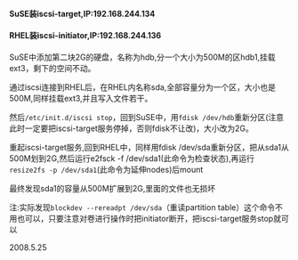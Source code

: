 #### SuSE装iscsi-target,IP:192.168.244.134 ­

#### RHEL装iscsi-initiator,IP:192.168.244.136 ­

SuSE中添加第二块2G的硬盘，名称为hdb,分一个大小为500M的区hdb1,挂载ext3，剩下的空间不动。 ­

通过iscsi连接到RHEL后，在RHEL内名称sda,全部容量分为一个区，大小也是500M,同样挂载ext3,并且写入文件若干。 ­

然后`/etc/init.d/iscsi stop`，回到SuSE中，用`fdisk /dev/hdb`重新分区(注意此时一定要把iscsi-target服务停掉，否则fdisk不让改)，大小改为2G。 ­

重起iscsi-target服务,回到RHEL中，同样用fdisk /dev/sda重新分区，把从sda1从500M划到2G,然后运行e2fsck -f /dev/sda1(此命令为检查状态),再运行`resize2fs -p /dev/sda1`(此命令为延伸nodes)后mount ­

最终发现sda1的容量从500M扩展到2G,里面的文件也无损坏 ­

注:实际发现`blockdev --rereadpt /dev/sda`（重读partition table）这个命令不用也可以，只要注意对卷进行操作时把initiator断开，把iscsi-target服务stop就可以 ­

2008.5.25
